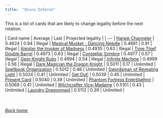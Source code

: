 ```yaml
---
title:  "Disco Inferno"
---
```


This is a list of cards that are likely to change legality before the next rotation.

| Card name | Average | Last | Projected legality |
| :-- |
[Harpie Channeler](https://db.ygoprodeck.com/card/?search=Harpie%20Channeler) | 0.4624 | 0.94 | Illegal |
[Magical Musket - Dancing Needle](https://db.ygoprodeck.com/card/?search=Magical%20Musket%20-%20Dancing%20Needle) | 0.4681 | 0.91 | Illegal |
[Aleister the Invoker of Madness](https://db.ygoprodeck.com/card/?search=Aleister%20the%20Invoker%20of%20Madness) | 0.4935 | 0.63 | Illegal |
[Time Thief Double Barrel](https://db.ygoprodeck.com/card/?search=Time%20Thief%20Double%20Barrel) | 0.4973 | 0.63 | Illegal |
[Constellar Sombre](https://db.ygoprodeck.com/card/?search=Constellar%20Sombre) | 0.4977 | 0.57 | Illegal |
[Gem-Knight Ruby](https://db.ygoprodeck.com/card/?search=Gem-Knight%20Ruby) | 0.4994 | 0.54 | Illegal |
[Infinite Machine](https://db.ygoprodeck.com/card/?search=Infinite%20Machine) | 0.4999 | 0.56 | Illegal |
[Dark Magician the Dragon Knight](https://db.ygoprodeck.com/card/?search=Dark%20Magician%20the%20Dragon%20Knight) | 0.5011 | 0.17 | Unlimited |
[Spellbook Organization](https://db.ygoprodeck.com/card/?search=Spellbook%20Organization) | 0.5012 | 0.46 | Unlimited |
[Swordsman of Revealing Light](https://db.ygoprodeck.com/card/?search=Swordsman%20of%20Revealing%20Light) | 0.5024 | 0.41 | Unlimited |
[Get Out!](https://db.ygoprodeck.com/card/?search=Get%20Out!) | 0.5039 | 0.45 | Unlimited |
[Present Card](https://db.ygoprodeck.com/card/?search=Present%20Card) | 0.5040 | 0.39 | Unlimited |
[Phantom Fortress Enterblathnir](https://db.ygoprodeck.com/card/?search=Phantom%20Fortress%20Enterblathnir) | 0.5069 | 0.41 | Unlimited |
[Witchcrafter Vice-Madame](https://db.ygoprodeck.com/card/?search=Witchcrafter%20Vice-Madame) | 0.5101 | 0.43 | Unlimited |
[Laundry Dragonmaid](https://db.ygoprodeck.com/card/?search=Laundry%20Dragonmaid) | 0.5112 | 0.39 | Unlimited |

<br>

###### [Back home](index)
